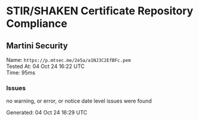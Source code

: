 # STIR/SHAKEN Certificate Repository Compliance

## Martini Security

Name: `https://p.mtsec.me/2e5a/a1NJ3C2EfBFc.pem`\
Tested At: 04 Oct 24 16:22 UTC\
Time: 95ms

### Issues

no warning, or error, or notice date level issues were found

Generated: 04 Oct 24 16:29 UTC
